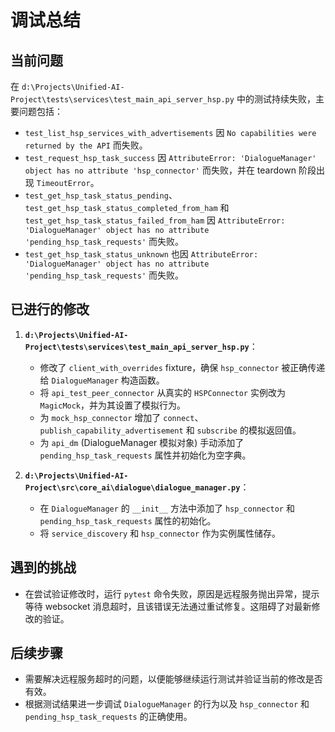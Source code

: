 # 调试总结

## 当前问题
在 `d:\Projects\Unified-AI-Project\tests\services\test_main_api_server_hsp.py` 中的测试持续失败，主要问题包括：
- `test_list_hsp_services_with_advertisements` 因 `No capabilities were returned by the API` 而失败。
- `test_request_hsp_task_success` 因 `AttributeError: 'DialogueManager' object has no attribute 'hsp_connector'` 而失败，并在 teardown 阶段出现 `TimeoutError`。
- `test_get_hsp_task_status_pending`、`test_get_hsp_task_status_completed_from_ham` 和 `test_get_hsp_task_status_failed_from_ham` 因 `AttributeError: 'DialogueManager' object has no attribute 'pending_hsp_task_requests'` 而失败。
- `test_get_hsp_task_status_unknown` 也因 `AttributeError: 'DialogueManager' object has no attribute 'pending_hsp_task_requests'` 而失败。

## 已进行的修改

1.  **`d:\Projects\Unified-AI-Project\tests\services\test_main_api_server_hsp.py`**：
    -   修改了 `client_with_overrides` fixture，确保 `hsp_connector` 被正确传递给 `DialogueManager` 构造函数。
    -   将 `api_test_peer_connector` 从真实的 `HSPConnector` 实例改为 `MagicMock`，并为其设置了模拟行为。
    -   为 `mock_hsp_connector` 增加了 `connect`、`publish_capability_advertisement` 和 `subscribe` 的模拟返回值。
    -   为 `api_dm` (DialogueManager 模拟对象) 手动添加了 `pending_hsp_task_requests` 属性并初始化为空字典。

2.  **`d:\Projects\Unified-AI-Project\src\core_ai\dialogue\dialogue_manager.py`**：
    -   在 `DialogueManager` 的 `__init__` 方法中添加了 `hsp_connector` 和 `pending_hsp_task_requests` 属性的初始化。
    -   将 `service_discovery` 和 `hsp_connector` 作为实例属性储存。

## 遇到的挑战

-   在尝试验证修改时，运行 `pytest` 命令失败，原因是远程服务抛出异常，提示等待 websocket 消息超时，且该错误无法通过重试修复。这阻碍了对最新修改的验证。

## 后续步骤

-   需要解决远程服务超时的问题，以便能够继续运行测试并验证当前的修改是否有效。
-   根据测试结果进一步调试 `DialogueManager` 的行为以及 `hsp_connector` 和 `pending_hsp_task_requests` 的正确使用。